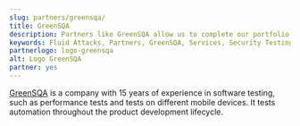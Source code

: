 ```yaml
---
slug: partners/greensqa/
title: GreenSQA
description: Partners like GreenSQA allow us to complete our portfolio and offer better security testing services. Get to know them and become one of them.
keywords: Fluid Attacks, Partners, GreenSQA, Services, Security Testing, Software Development, Red Team, Pentesting, Ethical Hacking
partnerlogo: logo-greensqa
alt: Logo GreenSQA
partner: yes
---
```


[GreenSQA](https://greensqa.com/en/) is a company
with 15 years of experience in software testing,
such as performance tests
and tests on different mobile devices.
It tests automation throughout the product development lifecycle.
